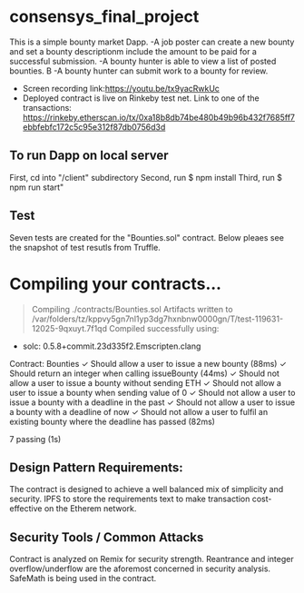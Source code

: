 # consensys_final_project
This is a simple bounty market Dapp. 
-A job poster can create a new bounty and set a bounty descriptionm include the amount to be paid for a successful submission. 
-A bounty hunter is able to view a list of posted bounties. B
-A bounty hunter can submit work to a bounty for review.

- Screen recording link:https://youtu.be/tx9yacRwkUc 
- Deployed contract is live on Rinkeby test net.  Link to one of the transactions: https://rinkeby.etherscan.io/tx/0xa18b8db74be480b49b96b432f7685ff7ebbfebfc172c5c95e312f87db0756d3d


## To run Dapp on local server 
First, cd into "/client" subdirectory
Second, run $ npm install
Third, run $ npm run start"


## Test

Seven tests are created for the "Bounties.sol" contract.  Below pleaes see the snapshot of test resutls from Truffle.

Compiling your contracts...
===========================
> Compiling ./contracts/Bounties.sol
> Artifacts written to /var/folders/tz/kppvy5gn7nl1yp3dg7hxnbnw0000gn/T/test-119631-12025-9qxuyt.7f1qd
> Compiled successfully using:
   - solc: 0.5.8+commit.23d335f2.Emscripten.clang



  Contract: Bounties
    ✓ Should allow a user to issue a new bounty (88ms)
    ✓ Should return an integer when calling issueBounty (44ms)
    ✓ Should not allow a user to issue a bounty without sending ETH
    ✓ Should not allow a user to issue a bounty when sending value of 0
    ✓ Should not allow a user to issue a bounty with a deadline in the past
    ✓ Should not allow a user to issue a bounty with a deadline of now
    ✓ Should not allow a user to fulfil an existing bounty where the deadline has passed (82ms)


  7 passing (1s)
  
  
## Design Pattern Requirements:
The contract is designed to achieve a well balanced mix of simplicity and security. 
IPFS to store the requirements text to make transaction cost-effective on the Etherem network. 

## Security Tools / Common Attacks
Contract is analyzed on Remix for security strength.  Reantrance and integer overflow/underflow are the aforemost concerned in security analysis. SafeMath is being used in the contract.


